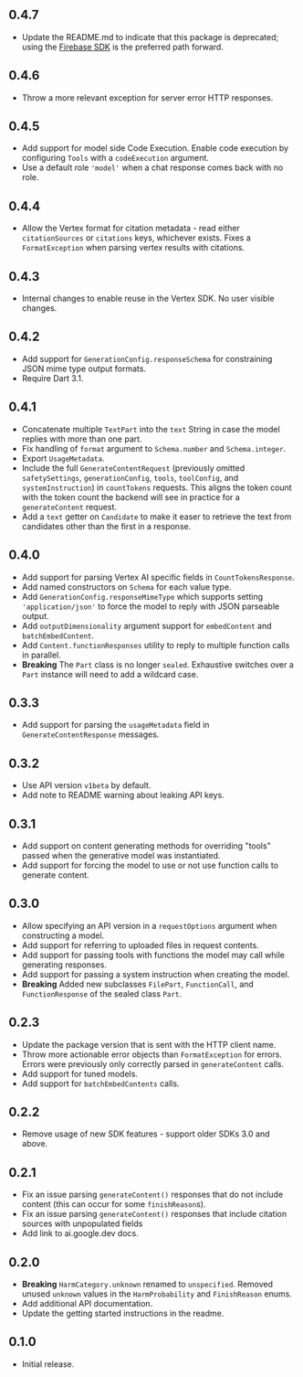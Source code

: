 ## 0.4.7

- Update the README.md to indicate that this package is deprecated; using the
  [Firebase SDK](https://firebase.google.com/docs/vertex-ai) is the preferred
  path forward.

## 0.4.6

- Throw a more relevant exception for server error HTTP responses.

## 0.4.5

- Add support for model side Code Execution. Enable code execution by
  configuring `Tools` with a `codeExecution` argument.
- Use a default role `'model'` when a chat response comes back with no role.

## 0.4.4

- Allow the Vertex format for citation metadata - read either `citationSources`
  or `citations` keys, whichever exists. Fixes a `FormatException` when parsing
  vertex results with citations.

## 0.4.3

- Internal changes to enable reuse in the Vertex SDK. No user visible changes.

## 0.4.2

- Add support for `GenerationConfig.responseSchema` for constraining JSON mime
  type output formats.
- Require Dart 3.1.

## 0.4.1

- Concatenate multiple `TextPart` into the `text` String in case the model
  replies with more than one part.
- Fix handling of `format` argument to `Schema.number` and `Schema.integer`.
- Export `UsageMetadata`.
- Include the full `GenerateContentRequest` (previously omitted
  `safetySettings`, `generationConfig`, `tools`, `toolConfig`, and
  `systemInstruction`) in `countTokens` requests. This aligns the token count
  with the token count the backend will see in practice for a
  `generateContent` request.
- Add a `text` getter on `Candidate` to make it easer to retrieve the text from
  candidates other than the first in a response.

## 0.4.0

- Add support for parsing Vertex AI specific fields in `CountTokensResponse`.
- Add named constructors on `Schema` for each value type.
- Add `GenerationConfig.responseMimeType` which supports setting
  `'application/json'` to force the model to reply with JSON parseable output.
- Add `outputDimensionality` argument support for `embedContent` and
  `batchEmbedContent`.
- Add `Content.functionResponses` utility to reply to multiple function calls in
  parallel.
- **Breaking** The `Part` class is no longer `sealed`. Exhaustive switches over
  a `Part` instance will need to add a wildcard case.

## 0.3.3

- Add support for parsing the `usageMetadata` field in `GenerateContentResponse`
  messages.

## 0.3.2

- Use API version `v1beta` by default.
- Add note to README warning about leaking API keys.

## 0.3.1

- Add support on content generating methods for overriding "tools" passed when
  the generative model was instantiated.
- Add support for forcing the model to use or not use function calls to generate
  content.

## 0.3.0

- Allow specifying an API version in a `requestOptions` argument when
  constructing a model.
- Add support for referring to uploaded files in request contents.
- Add support for passing tools with functions the model may call while
  generating responses.
- Add support for passing a system instruction when creating the model.
- **Breaking** Added new subclasses `FilePart`, `FunctionCall`, and
  `FunctionResponse` of the sealed class `Part`.

## 0.2.3

- Update the package version that is sent with the HTTP client name.
- Throw more actionable error objects than `FormatException` for errors. Errors
  were previously only correctly parsed in `generateContent` calls.
- Add support for tuned models.
- Add support for `batchEmbedContents` calls.

## 0.2.2

- Remove usage of new SDK features - support older SDKs 3.0 and above.

## 0.2.1

- Fix an issue parsing `generateContent()` responses that do not include content
  (this can occur for some `finishReason`s).
- Fix an issue parsing `generateContent()` responses that include citation
  sources with unpopulated fields
- Add link to ai.google.dev docs.

## 0.2.0

- **Breaking** `HarmCategory.unknown` renamed to `unspecified`. Removed unused
  `unknown` values in the `HarmProbability` and `FinishReason` enums.
- Add additional API documentation.
- Update the getting started instructions in the readme.

## 0.1.0

- Initial release.
